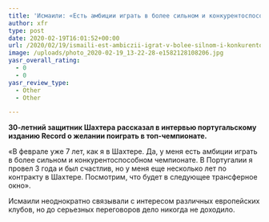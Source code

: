 ```yaml
---
title: 'Исмаили: «Есть амбиции играть в более сильном и конкурентоспособном чемпионате»'
author: xfr
type: post
date: 2020-02-19T16:01:52+00:00
url: /2020/02/19/ismaili-est-ambiczii-igrat-v-bolee-silnom-i-konkurentosposobnom-chempionate/
image: /uploads/photo_2020-02-19_13-22-28-e1582128108206.jpg
yasr_overall_rating:
  - 0
  - 0
yasr_review_type:
  - Other
  - Other

---
```

**30-летний защитник Шахтера рассказал в интервью португальскому изданию Record о желании поиграть в топ-чемпионате.**

«В феврале уже 7 лет, как я в Шахтере. Да, у меня есть амбиции играть в более сильном и конкурентоспособном чемпионате. В Португалии я провел 3 года и был счастлив, но у меня еще несколько лет по контракту в Шахтере. Посмотрим, что будет в следующее трансферное окно».

Исмаили неоднократно связывали с интересом различных европейских клубов, но до серьезных переговоров дело никогда не доходило.